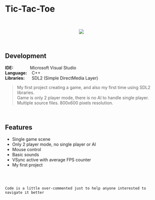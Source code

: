 # Tic-Tac-Toe
<br/>
<p align="center">
  <img src="http://emanuelecarrino.altervista.org/images/portfolio/TicTacToe_preview.png" />
</p>
<br/>

## Development
**IDE:** &nbsp;&nbsp;&nbsp;&nbsp;&nbsp;&nbsp;&nbsp;&nbsp;&nbsp;&nbsp;&nbsp;&nbsp; Microsoft Visual Studio  
**Language:** &nbsp;&nbsp; C++  
**Libraries:** &nbsp;&nbsp;&nbsp;&nbsp; SDL2 (Simple DirectMedia Layer)
<br/>
> My first project creating a game, and also my first time using SDL2 libraries.  
> Game is only 2 player mode, there is no AI to handle single player.  
> Multiple source files. 800x600 pixels resolution.
<br/>

## Features
* Single game scene
* Only 2 player mode, no single player or AI
* Mouse control
* Basic sounds
* VSync active with average FPS counter
* My first project

<br/>
<br/>

`Code is a little over-commented just to help anyone interested to navigate it better`
